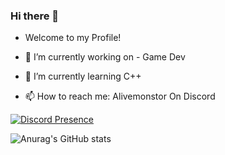 ### Hi there 👋

- Welcome to my Profile!

- 🔭 I’m currently working on - Game Dev
- 🌱 I’m currently learning C++
- 📫 How to reach me: Alivemonstor On Discord

[![Discord Presence](https://lanyard.cnrad.dev/api/281138639751217162?theme=dark&bg=000000&animated=true&hideDiscrim=true&borderRadius=30px&idleMessage=discord.gg/nerp)](https://discord.com/users/281138639751217162)


![Anurag's GitHub stats](https://github-readme-stats.vercel.app/api?username=Alivemonstor&show_icons=true&theme=tokyonight)
